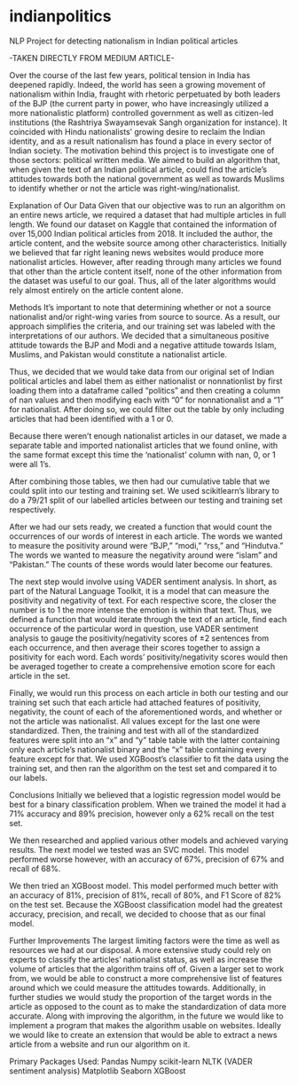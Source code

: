 # indianpolitics
NLP Project for detecting nationalism in Indian political articles

-TAKEN DIRECTLY FROM MEDIUM ARTICLE-

Over the course of the last few years, political tension in India has deepened rapidly. Indeed, the world has seen a growing movement of nationalism within India, fraught with rhetoric perpetuated by both leaders of the BJP (the current party in power, who have increasingly utilized a more nationalistic platform) controlled government as well as citizen-led institutions (the Rashtriya Swayamsevak Sangh organization for instance). It coincided with Hindu nationalists’ growing desire to reclaim the Indian identity, and as a result nationalism has found a place in every sector of Indian society. The motivation behind this project is to investigate one of those sectors: political written media. We aimed to build an algorithm that, when given the text of an Indian political article, could find the article’s attitudes towards both the national government as well as towards Muslims to identify whether or not the article was right-wing/nationalist.

Explanation of Our Data
Given that our objective was to run an algorithm on an entire news article, we required a dataset that had multiple articles in full length. We found our dataset on Kaggle that contained the information of over 15,000 Indian political articles from 2018. It included the author, the article content, and the website source among other characteristics. Initially we believed that far right leaning news websites would produce more nationalist articles. However, after reading through many articles we found that other than the article content itself, none of the other information from the dataset was useful to our goal. Thus, all of the later algorithms would rely almost entirely on the article content alone.


Methods
It’s important to note that determining whether or not a source nationalist and/or right-wing varies from source to source. As a result, our approach simplifies the criteria, and our training set was labeled with the interpretations of our authors. We decided that a simultaneous positive attitude towards the BJP and Modi and a negative attitude towards Islam, Muslims, and Pakistan would constitute a nationalist article.

Thus, we decided that we would take data from our original set of Indian political articles and label them as either nationalist or nonnationlist by first loading them into a dataframe called “politics” and then creating a column of nan values and then modifying each with “0” for nonnationalist and a “1” for nationalist. After doing so, we could filter out the table by only including articles that had been identified with a 1 or 0.

Because there weren’t enough nationalist articles in our dataset, we made a separate table and imported nationalist articles that we found online, with the same format except this time the ‘nationalist’ column with nan, 0, or 1 were all 1’s.

After combining those tables, we then had our cumulative table that we could split into our testing and training set. We used scikitlearn’s library to do a 79/21 split of our labelled articles between our testing and training set respectively.

After we had our sets ready, we created a function that would count the occurrences of our words of interest in each article. The words we wanted to measure the positivity around were “BJP,” “modi,” “rss,” and “Hindutva.” The words we wanted to measure the negativity around were “islam” and “Pakistan.” The counts of these words would later become our features.

The next step would involve using VADER sentiment analysis. In short, as part of the Natural Language Toolkit, it is a model that can measure the positivity and negativity of text. For each respective score, the closer the number is to 1 the more intense the emotion is within that text. Thus, we defined a function that would iterate through the text of an article, find each occurrence of the particular word in question, use VADER sentiment analysis to gauge the positivity/negativity scores of ±2 sentences from each occurrence, and then average their scores together to assign a positivity for each word. Each words’ positivity/negativity scores would then be averaged together to create a comprehensive emotion score for each article in the set.

Finally, we would run this process on each article in both our testing and our training set such that each article had attached features of positivity, negativity, the count of each of the aforementioned words, and whether or not the article was nationalist. All values except for the last one were standardized. Then, the training and test with all of the standardized features were split into an “x” and “y” table table with the latter containing only each article’s nationalist binary and the “x” table containing every feature except for that. We used XGBoost’s classifier to fit the data using the training set, and then ran the algorithm on the test set and compared it to our labels.

Conclusions
Initially we believed that a logistic regression model would be best for a binary classification problem. When we trained the model it had a 71% accuracy and 89% precision, however only a 62% recall on the test set.

We then researched and applied various other models and achieved varying results. The next model we tested was an SVC model. This model performed worse however, with an accuracy of 67%, precision of 67% and recall of 68%.

We then tried an XGBoost model. This model performed much better with an accuracy of 81%, precision of 81%, recall of 80%, and F1 Score of 82% on the test set.
Because the XGBoost classification model had the greatest accuracy, precision, and recall, we decided to choose that as our final model.

Further Improvements
The largest limiting factors were the time as well as resources we had at our disposal. A more extensive study could rely on experts to classify the articles’ nationalist status, as well as increase the volume of articles that the algorithm trains off of. Given a larger set to work from, we would be able to construct a more comprehensive list of features around which we could measure the attitudes towards. Additionally, in further studies we would study the proportion of the target words in the article as opposed to the count as to make the standardization of data more accurate.
Along with improving the algorithm, in the future we would like to implement a program that makes the algorithm usable on websites. Ideally we would like to create an extension that would be able to extract a news article from a website and run our algorithm on it.

Primary Packages Used:
Pandas
Numpy
scikit-learn
NLTK (VADER sentiment analysis)
Matplotlib
Seaborn
XGBoost
